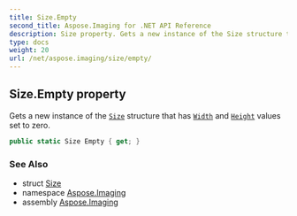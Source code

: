 ```yaml
---
title: Size.Empty
second_title: Aspose.Imaging for .NET API Reference
description: Size property. Gets a new instance of the Size structure that has Width and Height values set to zero
type: docs
weight: 20
url: /net/aspose.imaging/size/empty/
---
```

## Size.Empty property

Gets a new instance of the [`Size`](../) structure that has [`Width`](../width/) and [`Height`](../height/) values set to zero.

```csharp
public static Size Empty { get; }
```

### See Also

* struct [Size](../)
* namespace [Aspose.Imaging](../../size/)
* assembly [Aspose.Imaging](../../../)


